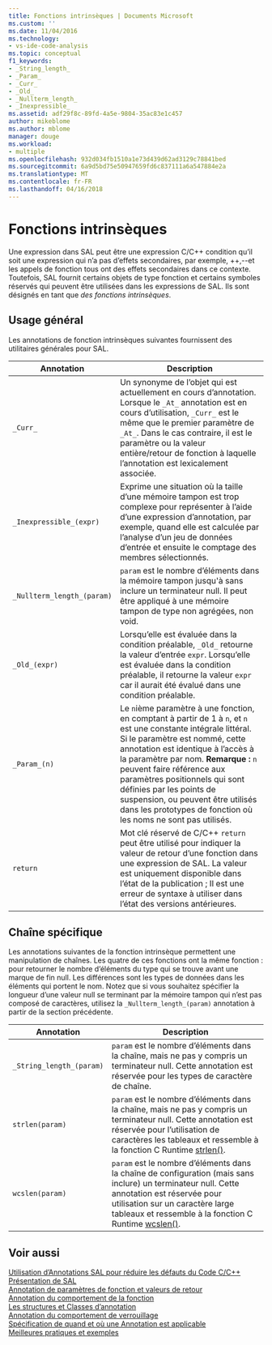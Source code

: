 ```yaml
---
title: Fonctions intrinsèques | Documents Microsoft
ms.custom: ''
ms.date: 11/04/2016
ms.technology:
- vs-ide-code-analysis
ms.topic: conceptual
f1_keywords:
- _String_length_
- _Param_
- _Curr_
- _Old_
- _Nullterm_length_
- _Inexpressible_
ms.assetid: adf29f8c-89fd-4a5e-9804-35ac83e1c457
author: mikeblome
ms.author: mblome
manager: douge
ms.workload:
- multiple
ms.openlocfilehash: 932d034fb1510a1e73d439d62ad3129c78841bed
ms.sourcegitcommit: 6a9d5bd75e50947659fd6c837111a6a547884e2a
ms.translationtype: MT
ms.contentlocale: fr-FR
ms.lasthandoff: 04/16/2018
---
```

# <a name="intrinsic-functions"></a>Fonctions intrinsèques
Une expression dans SAL peut être une expression C/C++ condition qu’il soit une expression qui n’a pas d’effets secondaires, par exemple, ++,--et les appels de fonction tous ont des effets secondaires dans ce contexte.  Toutefois, SAL fournit certains objets de type fonction et certains symboles réservés qui peuvent être utilisées dans les expressions de SAL. Ils sont désignés en tant que *des fonctions intrinsèques*.  
  
## <a name="general-purpose"></a>Usage général  
 Les annotations de fonction intrinsèques suivantes fournissent des utilitaires générales pour SAL.  
  
|Annotation|Description|  
|----------------|-----------------|  
|`_Curr_`|Un synonyme de l’objet qui est actuellement en cours d’annotation.  Lorsque le `_At_` annotation est en cours d’utilisation, `_Curr_` est le même que le premier paramètre de `_At_`.  Dans le cas contraire, il est le paramètre ou la valeur entière/retour de fonction à laquelle l’annotation est lexicalement associée.|  
|`_Inexpressible_(expr)`|Exprime une situation où la taille d’une mémoire tampon est trop complexe pour représenter à l’aide d’une expression d’annotation, par exemple, quand elle est calculée par l’analyse d’un jeu de données d’entrée et ensuite le comptage des membres sélectionnés.|  
|`_Nullterm_length_(param)`|`param` est le nombre d’éléments dans la mémoire tampon jusqu'à sans inclure un terminateur null. Il peut être appliqué à une mémoire tampon de type non agrégées, non void.|  
|`_Old_(expr)`|Lorsqu’elle est évaluée dans la condition préalable, `_Old_` retourne la valeur d’entrée `expr`.  Lorsqu’elle est évaluée dans la condition préalable, il retourne la valeur `expr` car il aurait été évalué dans une condition préalable.|  
|`_Param_(n)`|Le `n`ième paramètre à une fonction, en comptant à partir de 1 à `n`, et `n` est une constante intégrale littéral. Si le paramètre est nommé, cette annotation est identique à l’accès à la paramètre par nom. **Remarque :** `n` peuvent faire référence aux paramètres positionnels qui sont définies par les points de suspension, ou peuvent être utilisés dans les prototypes de fonction où les noms ne sont pas utilisés.  |  
|`return`|Mot clé réservé de C/C++ `return` peut être utilisé pour indiquer la valeur de retour d’une fonction dans une expression de SAL.  La valeur est uniquement disponible dans l’état de la publication ; Il est une erreur de syntaxe à utiliser dans l’état des versions antérieures.|  
  
## <a name="string-specific"></a>Chaîne spécifique  
 Les annotations suivantes de la fonction intrinsèque permettent une manipulation de chaînes. Les quatre de ces fonctions ont la même fonction : pour retourner le nombre d’éléments du type qui se trouve avant une marque de fin null. Les différences sont les types de données dans les éléments qui portent le nom. Notez que si vous souhaitez spécifier la longueur d’une valeur null se terminant par la mémoire tampon qui n’est pas composé de caractères, utilisez la `_Nullterm_length_(param)` annotation à partir de la section précédente.  
  
|Annotation|Description|  
|----------------|-----------------|  
|`_String_length_(param)`|`param` est le nombre d’éléments dans la chaîne, mais ne pas y compris un terminateur null. Cette annotation est réservée pour les types de caractère de chaîne.|  
|`strlen(param)`|`param` est le nombre d’éléments dans la chaîne, mais ne pas y compris un terminateur null. Cette annotation est réservée pour l’utilisation de caractères les tableaux et ressemble à la fonction C Runtime [strlen()](/cpp/c-runtime-library/reference/strlen-wcslen-mbslen-mbslen-l-mbstrlen-mbstrlen-l).|  
|`wcslen(param)`|`param` est le nombre d’éléments dans la chaîne de configuration (mais sans inclure) un terminateur null. Cette annotation est réservée pour utilisation sur un caractère large tableaux et ressemble à la fonction C Runtime [wcslen()](/cpp/c-runtime-library/reference/strlen-wcslen-mbslen-mbslen-l-mbstrlen-mbstrlen-l).|  
  
## <a name="see-also"></a>Voir aussi  
 [Utilisation d’Annotations SAL pour réduire les défauts du Code C/C++](../code-quality/using-sal-annotations-to-reduce-c-cpp-code-defects.md)   
 [Présentation de SAL](../code-quality/understanding-sal.md)   
 [Annotation de paramètres de fonction et valeurs de retour](../code-quality/annotating-function-parameters-and-return-values.md)   
 [Annotation du comportement de la fonction](../code-quality/annotating-function-behavior.md)   
 [Les structures et Classes d’annotation](../code-quality/annotating-structs-and-classes.md)   
 [Annotation du comportement de verrouillage](../code-quality/annotating-locking-behavior.md)   
 [Spécification de quand et où une Annotation est applicable](../code-quality/specifying-when-and-where-an-annotation-applies.md)   
 [Meilleures pratiques et exemples](../code-quality/best-practices-and-examples-sal.md)